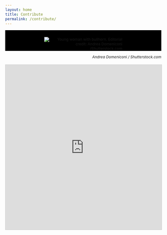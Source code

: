```yaml
---
layout: home
title: Contribute
permalink: /contribute/
---
```

<div style="background-color:black; width:100%; margin:auto; padding-top:10px;">
	<figure style="text-align:right; margin-left:auto; margin-right:auto; font-size:12px; display:block; width:50%"><img alt="Young woman with bullhorn. Editorial credit: Andrea Domeniconi /Shutterstock.com" src="{{site.baseurl}}/assets/img/team-images/shutterstock_1841382655.jpg"></figure>
</div>
<div style="font-size:12px; text-align:right"><i>Andrea Domeniconi / Shutterstock.com</i></div>
<br>
<iframe class="airtable-embed" src="https://airtable.com/embed/shriImUcBxm1h3fVg?backgroundColor=purple" frameborder="0" onmousewheel="" width="100%" height="533" style="background: transparent; border: 1px solid #ccc;"></iframe>